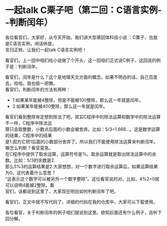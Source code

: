 # 一起talk C栗子吧（第二回：C语言实例--判断闰年）

各位看官们，大家好，从今天开始，我们讲大型章回体科技小说 ：C栗子，也就是C语言实例。闲话休提，  
言归正转。让我们一起talk C语言实例吧！   

看官们，上一回中咱们给小说做了个开头，这一回咱们正式说C例子，这回说的例子是：判断闰年。  

看官们，闰年是什么？这个是地理天文方面的概念。如果不明白的话，自己百度去，哈哈。我也偷一把懒。  
看官们，判断闰年的方法有两种：  

- 1.如果某年能被4整除，但是不能被100整除，那么这一年就是闰年。
- 2.如果某年能被400整除，那么这一年就是闰年。

看官们看到整除肯定想到除法了吧，其实C程序中的除法运算和数学中的除法运算不一样，C程序中除法运  
算只会取整数，小数点后面的小数会被舍弃。比如：5/3=1.666...。这是数学运算的结果，C程序中的结果  
是1.因为它把1后面的小数部分舍弃了。所以我们不能使用除法运算来判断闰年。哪怎么判断？看官莫急。  
在C程序中提供了取余运算，运算符号是%。取余运算就是取出除法运算中的余数。比如：5/3的余数是2.  
那么5%3的运算结果是2.大家想想，对一个数字进行取余运算后，如果运算结果为0，这代表着什么意思？  
“这表示这个数字可以被另外一个数字整除”。这位看官说的对。比如，4%2=0就可以说明4能被2整除。看  
官们，话都说到这里了，大家现在明白如何判断闰年了吧。  

看官们，正文中就不写代码了，详细的代码在我的仓库中，大家可以下载使用。  

各位看官，关于判断闰年的例子咱们就说到这里。欲知后面还有什么例子，且听下回分解。  
